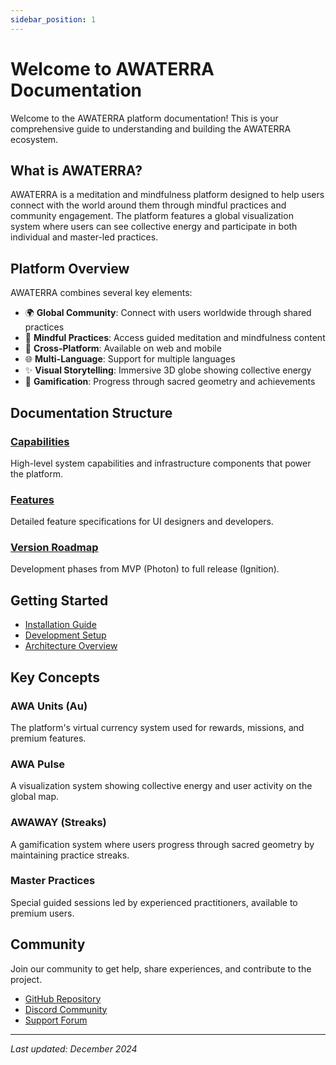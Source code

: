 ```yaml
---
sidebar_position: 1
---
```


# Welcome to AWATERRA Documentation

Welcome to the AWATERRA platform documentation! This is your comprehensive guide to understanding and building the AWATERRA ecosystem.

## What is AWATERRA?

AWATERRA is a meditation and mindfulness platform designed to help users connect with the world around them through mindful practices and community engagement. The platform features a global visualization system where users can see collective energy and participate in both individual and master-led practices.

## Platform Overview

AWATERRA combines several key elements:

- 🌍 **Global Community**: Connect with users worldwide through shared practices
- 🧘 **Mindful Practices**: Access guided meditation and mindfulness content
- 📱 **Cross-Platform**: Available on web and mobile
- 🌐 **Multi-Language**: Support for multiple languages
- ✨ **Visual Storytelling**: Immersive 3D globe showing collective energy
- 🎯 **Gamification**: Progress through sacred geometry and achievements

## Documentation Structure

### [Capabilities](/docs/capabilities/intro)
High-level system capabilities and infrastructure components that power the platform.

### [Features](/docs/features/intro)
Detailed feature specifications for UI designers and developers.

### [Version Roadmap](/docs/roadmap/intro)
Development phases from MVP (Photon) to full release (Ignition).

## Getting Started

- [Installation Guide](/docs/tutorial-basics/create-a-document)
- [Development Setup](/docs/tutorial-basics/create-a-page)
- [Architecture Overview](/docs/tutorial-basics/markdown-features)

## Key Concepts

### AWA Units (Au)
The platform's virtual currency system used for rewards, missions, and premium features.

### AWA Pulse
A visualization system showing collective energy and user activity on the global map.

### AWAWAY (Streaks)
A gamification system where users progress through sacred geometry by maintaining practice streaks.

### Master Practices
Special guided sessions led by experienced practitioners, available to premium users.

## Community

Join our community to get help, share experiences, and contribute to the project.

- [GitHub Repository](https://github.com/lyfar/awa-docs)
- [Discord Community](#)
- [Support Forum](#)

---

*Last updated: December 2024*